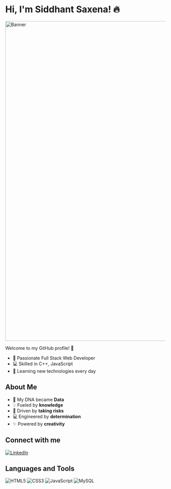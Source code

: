# Hi, I'm Siddhant Saxena! 🔥

<img src="https://i.giphy.com/media/v1.Y2lkPTc5MGI3NjExc2N1MXd5bmZyYWZoejVuaGI3eGJhbGd3enhhM24yMjh0czZ1ZG1mZSZlcD12MV9pbnRlcm5hbF9naWZfYnlfaWQmY3Q9Zw/26tn33aiTi1jkl6H6/giphy.gif" alt="Banner" width="1000" height="auto">

Welcome to my GitHub profile! 🚀

- 🌟 Passionate Full Stack Web Developer
- 💻 Skilled in C++, JavaScript
- 🌱 Learning new technologies every day

## About Me
- 🧬 My DNA became **Data**
- 💡 Fueled by **knowledge**
- 🎯 Driven by **taking risks**
- 💻 Engineered by **determination**
- ✨ Powered by **creativity**

## Connect with me
[![LinkedIn](https://img.shields.io/badge/LinkedIn-blue?style=for-the-badge&logo=linkedin)](https://www.linkedin.com/in/siddhant-saxena-617286271/)

## Languages and Tools
![HTML5](https://img.shields.io/badge/HTML5-E34F26?style=for-the-badge&logo=html5&logoColor=white)
![CSS3](https://img.shields.io/badge/CSS3-1572B6?style=for-the-badge&logo=css3&logoColor=white)
![JavaScript](https://img.shields.io/badge/JavaScript-F7DF1E?style=for-the-badge&logo=javascript&logoColor=black)
![MySQL](https://img.shields.io/badge/MySQL-4479A1?style=for-the-badge&logo=mysql&logoColor=white)
